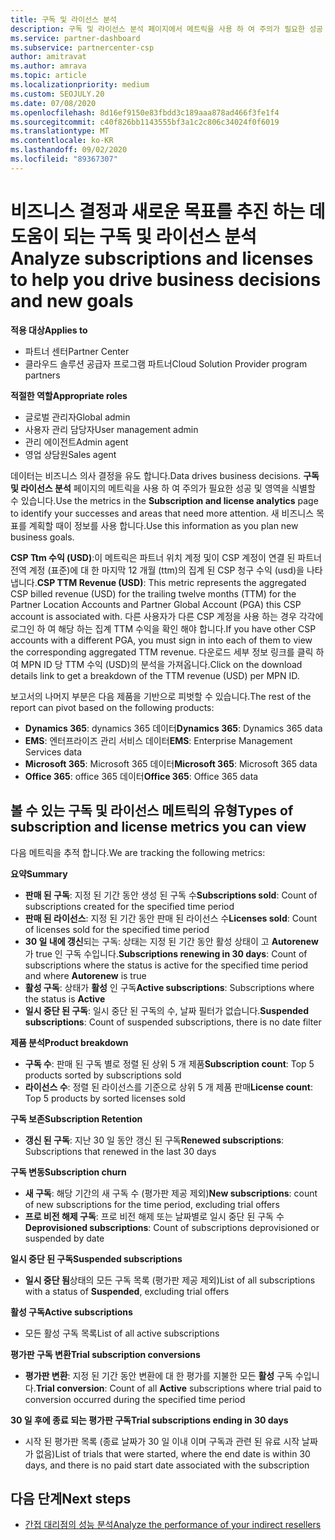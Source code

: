 ```yaml
---
title: 구독 및 라이선스 분석
description: 구독 및 라이선스 분석 페이지에서 메트릭을 사용 하 여 주의가 필요한 성공 및 영역을 확인 하는 방법을 알아봅니다.
ms.service: partner-dashboard
ms.subservice: partnercenter-csp
author: amitravat
ms.author: amrava
ms.topic: article
ms.localizationpriority: medium
ms.custom: SEOJULY.20
ms.date: 07/08/2020
ms.openlocfilehash: 8d16ef9150e83fbdd3c189aaa878ad466f3fe1f4
ms.sourcegitcommit: c40f826bb1143555bf3a1c2c806c34024f0f6019
ms.translationtype: MT
ms.contentlocale: ko-KR
ms.lasthandoff: 09/02/2020
ms.locfileid: "89367307"
---
```

# <a name="analyze-subscriptions-and-licenses-to-help-you-drive-business-decisions-and-new-goals"></a><span data-ttu-id="e6dbc-103">비즈니스 결정과 새로운 목표를 추진 하는 데 도움이 되는 구독 및 라이선스 분석</span><span class="sxs-lookup"><span data-stu-id="e6dbc-103">Analyze subscriptions and licenses to help you drive business decisions and new goals</span></span>

<span data-ttu-id="e6dbc-104">**적용 대상**</span><span class="sxs-lookup"><span data-stu-id="e6dbc-104">**Applies to**</span></span>

- <span data-ttu-id="e6dbc-105">파트너 센터</span><span class="sxs-lookup"><span data-stu-id="e6dbc-105">Partner Center</span></span>
- <span data-ttu-id="e6dbc-106">클라우드 솔루션 공급자 프로그램 파트너</span><span class="sxs-lookup"><span data-stu-id="e6dbc-106">Cloud Solution Provider program partners</span></span>

<span data-ttu-id="e6dbc-107">**적절한 역할**</span><span class="sxs-lookup"><span data-stu-id="e6dbc-107">**Appropriate roles**</span></span>

- <span data-ttu-id="e6dbc-108">글로벌 관리자</span><span class="sxs-lookup"><span data-stu-id="e6dbc-108">Global admin</span></span>
- <span data-ttu-id="e6dbc-109">사용자 관리 담당자</span><span class="sxs-lookup"><span data-stu-id="e6dbc-109">User management admin</span></span>
- <span data-ttu-id="e6dbc-110">관리 에이전트</span><span class="sxs-lookup"><span data-stu-id="e6dbc-110">Admin agent</span></span>
- <span data-ttu-id="e6dbc-111">영업 상담원</span><span class="sxs-lookup"><span data-stu-id="e6dbc-111">Sales agent</span></span>

<span data-ttu-id="e6dbc-112">데이터는 비즈니스 의사 결정을 유도 합니다.</span><span class="sxs-lookup"><span data-stu-id="e6dbc-112">Data drives business decisions.</span></span> <span data-ttu-id="e6dbc-113">**구독 및 라이선스 분석** 페이지의 메트릭을 사용 하 여 주의가 필요한 성공 및 영역을 식별할 수 있습니다.</span><span class="sxs-lookup"><span data-stu-id="e6dbc-113">Use the metrics in the **Subscription and license analytics** page to identify your successes and areas that need more attention.</span></span> <span data-ttu-id="e6dbc-114">새 비즈니스 목표를 계획할 때이 정보를 사용 합니다.</span><span class="sxs-lookup"><span data-stu-id="e6dbc-114">Use this information as you plan new business goals.</span></span>

<span data-ttu-id="e6dbc-115">**CSP Ttm 수익 (USD)**:이 메트릭은 파트너 위치 계정 및이 CSP 계정이 연결 된 파트너 전역 계정 (표준)에 대 한 마지막 12 개월 (ttm)의 집계 된 CSP 청구 수익 (usd)을 나타냅니다.</span><span class="sxs-lookup"><span data-stu-id="e6dbc-115">**CSP TTM Revenue (USD)**: This metric represents the aggregated CSP billed revenue (USD) for the trailing twelve months (TTM) for the Partner Location Accounts and Partner Global Account (PGA) this CSP account is associated with.</span></span> <span data-ttu-id="e6dbc-116">다른 사용자가 다른 CSP 계정을 사용 하는 경우 각각에 로그인 하 여 해당 하는 집계 TTM 수익을 확인 해야 합니다.</span><span class="sxs-lookup"><span data-stu-id="e6dbc-116">If you have other CSP accounts with a different PGA, you must sign in into each of them to view the corresponding aggregated TTM revenue.</span></span>  <span data-ttu-id="e6dbc-117">다운로드 세부 정보 링크를 클릭 하 여 MPN ID 당 TTM 수익 (USD)의 분석을 가져옵니다.</span><span class="sxs-lookup"><span data-stu-id="e6dbc-117">Click on the download details link to get a breakdown of the TTM revenue (USD) per MPN ID.</span></span>

<span data-ttu-id="e6dbc-118">보고서의 나머지 부분은 다음 제품을 기반으로 피벗할 수 있습니다.</span><span class="sxs-lookup"><span data-stu-id="e6dbc-118">The rest of the report can pivot based on the following products:</span></span>

 - <span data-ttu-id="e6dbc-119">**Dynamics 365**: dynamics 365 데이터</span><span class="sxs-lookup"><span data-stu-id="e6dbc-119">**Dynamics 365**: Dynamics 365 data</span></span>  
 - <span data-ttu-id="e6dbc-120">**EMS**: 엔터프라이즈 관리 서비스 데이터</span><span class="sxs-lookup"><span data-stu-id="e6dbc-120">**EMS**: Enterprise Management Services data</span></span>  
 - <span data-ttu-id="e6dbc-121">**Microsoft 365**: Microsoft 365 데이터</span><span class="sxs-lookup"><span data-stu-id="e6dbc-121">**Microsoft 365**: Microsoft 365 data</span></span>  
 - <span data-ttu-id="e6dbc-122">**Office 365**: office 365 데이터</span><span class="sxs-lookup"><span data-stu-id="e6dbc-122">**Office 365**: Office 365 data</span></span>  


## <a name="types-of-subscription-and-license-metrics-you-can-view"></a><span data-ttu-id="e6dbc-123">볼 수 있는 구독 및 라이선스 메트릭의 유형</span><span class="sxs-lookup"><span data-stu-id="e6dbc-123">Types of subscription and license metrics you can view</span></span>

<span data-ttu-id="e6dbc-124">다음 메트릭을 추적 합니다.</span><span class="sxs-lookup"><span data-stu-id="e6dbc-124">We are tracking the following metrics:</span></span>

<span data-ttu-id="e6dbc-125">**요약**</span><span class="sxs-lookup"><span data-stu-id="e6dbc-125">**Summary**</span></span>  
 - <span data-ttu-id="e6dbc-126">**판매 된 구독**: 지정 된 기간 동안 생성 된 구독 수</span><span class="sxs-lookup"><span data-stu-id="e6dbc-126">**Subscriptions sold**: Count of subscriptions created for the specified time period</span></span>  
 - <span data-ttu-id="e6dbc-127">**판매 된 라이선스**: 지정 된 기간 동안 판매 된 라이선스 수</span><span class="sxs-lookup"><span data-stu-id="e6dbc-127">**Licenses sold**: Count of licenses sold for the specified time period</span></span>   
 - <span data-ttu-id="e6dbc-128">**30 일 내에 갱신**되는 구독: 상태는 지정 된 기간 동안 활성 상태이 고 **Autorenew** 가 true 인 구독 수입니다.</span><span class="sxs-lookup"><span data-stu-id="e6dbc-128">**Subscriptions renewing in 30 days**: Count of subscriptions where the status is active for the specified time period and where **Autorenew** is true</span></span>
 - <span data-ttu-id="e6dbc-129">**활성 구독**: 상태가 **활성** 인 구독</span><span class="sxs-lookup"><span data-stu-id="e6dbc-129">**Active subscriptions**: Subscriptions where the status is **Active**</span></span>  
 - <span data-ttu-id="e6dbc-130">**일시 중단 된 구독**: 일시 중단 된 구독의 수, 날짜 필터가 없습니다.</span><span class="sxs-lookup"><span data-stu-id="e6dbc-130">**Suspended subscriptions**: Count of suspended subscriptions, there is no date filter</span></span>  

<span data-ttu-id="e6dbc-131">**제품 분석**</span><span class="sxs-lookup"><span data-stu-id="e6dbc-131">**Product breakdown**</span></span>  
 - <span data-ttu-id="e6dbc-132">**구독 수**: 판매 된 구독 별로 정렬 된 상위 5 개 제품</span><span class="sxs-lookup"><span data-stu-id="e6dbc-132">**Subscription count**: Top 5 products sorted by subscriptions sold</span></span>  
 - <span data-ttu-id="e6dbc-133">**라이선스 수**: 정렬 된 라이선스를 기준으로 상위 5 개 제품 판매</span><span class="sxs-lookup"><span data-stu-id="e6dbc-133">**License count**: Top 5 products by sorted licenses sold</span></span>

<span data-ttu-id="e6dbc-134">**구독 보존**</span><span class="sxs-lookup"><span data-stu-id="e6dbc-134">**Subscription Retention**</span></span>
 - <span data-ttu-id="e6dbc-135">**갱신 된 구독**: 지난 30 일 동안 갱신 된 구독</span><span class="sxs-lookup"><span data-stu-id="e6dbc-135">**Renewed subscriptions**: Subscriptions that renewed in the last 30 days</span></span>  

<span data-ttu-id="e6dbc-136">**구독 변동**</span><span class="sxs-lookup"><span data-stu-id="e6dbc-136">**Subscription churn**</span></span>  
 - <span data-ttu-id="e6dbc-137">**새 구독**: 해당 기간의 새 구독 수 (평가판 제공 제외)</span><span class="sxs-lookup"><span data-stu-id="e6dbc-137">**New subscriptions**: count of new subscriptions for the time period, excluding trial offers</span></span>  
 - <span data-ttu-id="e6dbc-138">**프로 비전 해제 구독**: 프로 비전 해제 또는 날짜별로 일시 중단 된 구독 수</span><span class="sxs-lookup"><span data-stu-id="e6dbc-138">**Deprovisioned subscriptions**: Count of subscriptions deprovisioned or suspended by date</span></span>  

<span data-ttu-id="e6dbc-139">**일시 중단 된 구독**</span><span class="sxs-lookup"><span data-stu-id="e6dbc-139">**Suspended subscriptions**</span></span>  
 - <span data-ttu-id="e6dbc-140">**일시 중단 됨**상태의 모든 구독 목록 (평가판 제공 제외)</span><span class="sxs-lookup"><span data-stu-id="e6dbc-140">List of all subscriptions with a status of **Suspended**, excluding trial offers</span></span>  
  
<span data-ttu-id="e6dbc-141">**활성 구독**</span><span class="sxs-lookup"><span data-stu-id="e6dbc-141">**Active subscriptions**</span></span>
 - <span data-ttu-id="e6dbc-142">모든 활성 구독 목록</span><span class="sxs-lookup"><span data-stu-id="e6dbc-142">List of all active subscriptions</span></span>  

<span data-ttu-id="e6dbc-143">**평가판 구독 변환**</span><span class="sxs-lookup"><span data-stu-id="e6dbc-143">**Trial subscription conversions**</span></span>  
 - <span data-ttu-id="e6dbc-144">**평가판 변환**: 지정 된 기간 동안 변환에 대 한 평가를 지불한 모든 **활성** 구독 수입니다.</span><span class="sxs-lookup"><span data-stu-id="e6dbc-144">**Trial conversion**: Count of all **Active** subscriptions where trial paid to conversion occurred during the specified time period</span></span>  

<span data-ttu-id="e6dbc-145">**30 일 후에 종료 되는 평가판 구독**</span><span class="sxs-lookup"><span data-stu-id="e6dbc-145">**Trial subscriptions ending in 30 days**</span></span>  
 - <span data-ttu-id="e6dbc-146">시작 된 평가판 목록 (종료 날짜가 30 일 이내 이며 구독과 관련 된 유료 시작 날짜가 없음)</span><span class="sxs-lookup"><span data-stu-id="e6dbc-146">List of trials that were started, where the end date is within 30 days, and there is no paid start date associated with the subscription</span></span>  

## <a name="next-steps"></a><span data-ttu-id="e6dbc-147">다음 단계</span><span class="sxs-lookup"><span data-stu-id="e6dbc-147">Next steps</span></span>

- [<span data-ttu-id="e6dbc-148">간접 대리점의 성능 분석</span><span class="sxs-lookup"><span data-stu-id="e6dbc-148">Analyze the performance of your indirect resellers</span></span>](analyze-indirect-resellers.md)